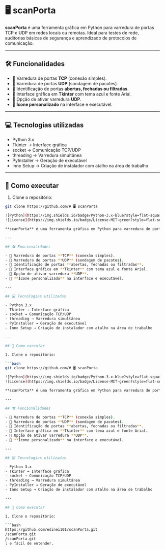 ﻿# 🖥️ scanPorta

**scanPorta** é uma ferramenta gráfica em Python para varredura de portas TCP e UDP em redes locais ou remotas. Ideal para testes de rede, auditorias básicas de segurança e aprendizado de protocolos de comunicação.

---

## 🛠 Funcionalidades

- 🔹 Varredura de portas **TCP** (conexão simples).  
- 🔹 Varredura de portas **UDP** (sondagem de pacotes).  
- 🔹 Identificação de portas **abertas, fechadas ou filtradas**.  
- 🔹 Interface gráfica em **Tkinter** com tema azul e fonte Arial.  
- 🔹 Opção de ativar varredura **UDP**.  
- 🔹 **Ícone personalizado** na interface e executável.

---

## 💻 Tecnologias utilizadas

- Python 3.x  
- Tkinter → Interface gráfica  
- socket → Comunicação TCP/UDP  
- threading → Varredura simultânea  
- PyInstaller → Geração de executável  
- Inno Setup → Criação de instalador com atalho na área de trabalho  

---

## 🚀 Como executar

1. Clone o repositório:

```bash
git clone https://github.com/# 🖥️ scanPorta

![Python](https://img.shields.io/badge/Python-3.x-blue?style=flat-square)
![License](https://img.shields.io/badge/License-MIT-green?style=flat-square)

**scanPorta** é uma ferramenta gráfica em Python para varredura de portas TCP e UDP em redes locais ou remotas. Ideal para testes de rede, auditorias básicas de segurança e aprendizado de protocolos de comunicação.

---

## 🛠 Funcionalidades

- 🔹 Varredura de portas **TCP** (conexão simples).  
- 🔹 Varredura de portas **UDP** (sondagem de pacotes).  
- 🔹 Identificação de portas **abertas, fechadas ou filtradas**.  
- 🔹 Interface gráfica em **Tkinter** com tema azul e fonte Arial.  
- 🔹 Opção de ativar varredura **UDP**.  
- 🔹 **Ícone personalizado** na interface e executável.

---

## 💻 Tecnologias utilizadas

- Python 3.x  
- Tkinter → Interface gráfica  
- socket → Comunicação TCP/UDP  
- threading → Varredura simultânea  
- PyInstaller → Geração de executável  
- Inno Setup → Criação de instalador com atalho na área de trabalho  

---

## 🚀 Como executar

1. Clone o repositório:

```bash
git clone https://github.com/# 🖥️ scanPorta

![Python](https://img.shields.io/badge/Python-3.x-blue?style=flat-square)
![License](https://img.shields.io/badge/License-MIT-green?style=flat-square)

**scanPorta** é uma ferramenta gráfica em Python para varredura de portas TCP e UDP em redes locais ou remotas. Ideal para testes de rede, auditorias básicas de segurança e aprendizado de protocolos de comunicação.

---

## 🛠 Funcionalidades

- 🔹 Varredura de portas **TCP** (conexão simples).  
- 🔹 Varredura de portas **UDP** (sondagem de pacotes).  
- 🔹 Identificação de portas **abertas, fechadas ou filtradas**.  
- 🔹 Interface gráfica em **Tkinter** com tema azul e fonte Arial.  
- 🔹 Opção de ativar varredura **UDP**.  
- 🔹 **Ícone personalizado** na interface e executável.

---

## 💻 Tecnologias utilizadas

- Python 3.x  
- Tkinter → Interface gráfica  
- socket → Comunicação TCP/UDP  
- threading → Varredura simultânea  
- PyInstaller → Geração de executável  
- Inno Setup → Criação de instalador com atalho na área de trabalho  

---

## 🚀 Como executar

1. Clone o repositório:

```bash
https://github.com/edinei101/scanPorta.git
/scanPorta.git
/scanPorta.git
l e fácil de entender.



